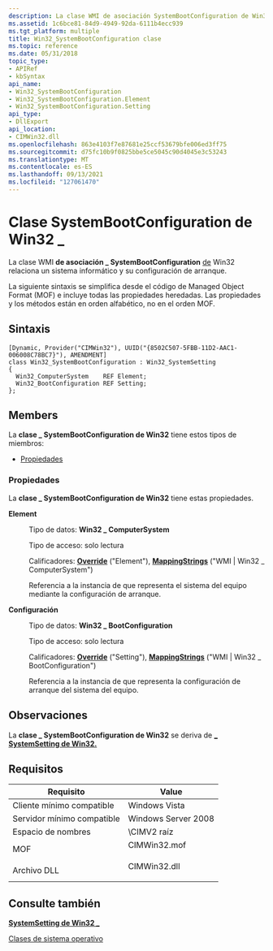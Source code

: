 ```yaml
---
description: La clase WMI de asociación SystemBootConfiguration de Win32 \_ relaciona un sistema informático y su configuración de arranque.
ms.assetid: 1c6bce81-84d9-4949-92da-6111b4ecc939
ms.tgt_platform: multiple
title: Win32_SystemBootConfiguration clase
ms.topic: reference
ms.date: 05/31/2018
topic_type:
- APIRef
- kbSyntax
api_name:
- Win32_SystemBootConfiguration
- Win32_SystemBootConfiguration.Element
- Win32_SystemBootConfiguration.Setting
api_type:
- DllExport
api_location:
- CIMWin32.dll
ms.openlocfilehash: 863e4103f7e87681e25ccf53679bfe006ed3ff75
ms.sourcegitcommit: d75fc10b9f0825bbe5ce5045c90d4045e3c53243
ms.translationtype: MT
ms.contentlocale: es-ES
ms.lasthandoff: 09/13/2021
ms.locfileid: "127061470"
---
```

# <a name="win32_systembootconfiguration-class"></a>Clase SystemBootConfiguration de Win32 \_

La clase WMI **de asociación \_ SystemBootConfiguration** [de](../wmisdk/retrieving-a-class.md) Win32 relaciona un sistema informático y su configuración de arranque.

La siguiente sintaxis se simplifica desde el código de Managed Object Format (MOF) e incluye todas las propiedades heredadas. Las propiedades y los métodos están en orden alfabético, no en el orden MOF.

## <a name="syntax"></a>Sintaxis

``` syntax
[Dynamic, Provider("CIMWin32"), UUID("{8502C507-5FBB-11D2-AAC1-006008C78BC7}"), AMENDMENT]
class Win32_SystemBootConfiguration : Win32_SystemSetting
{
  Win32_ComputerSystem    REF Element;
  Win32_BootConfiguration REF Setting;
};
```

## <a name="members"></a>Members

La **clase \_ SystemBootConfiguration de Win32** tiene estos tipos de miembros:

-   [Propiedades](#properties)

### <a name="properties"></a>Propiedades

La **clase \_ SystemBootConfiguration de Win32** tiene estas propiedades.

<dl> <dt>

**Element**
</dt> <dd> <dl> <dt>

Tipo de datos: **Win32 \_ ComputerSystem**
</dt> <dt>

Tipo de acceso: solo lectura
</dt> <dt>

Calificadores: [**Override**](../wmisdk/standard-qualifiers.md) ("Element"), [**MappingStrings**](../wmisdk/standard-qualifiers.md) ("WMI \| Win32 \_ ComputerSystem")
</dt> </dl>

Referencia a la instancia de que representa el sistema del equipo mediante la configuración de arranque.

</dd> <dt>

**Configuración**
</dt> <dd> <dl> <dt>

Tipo de datos: **Win32 \_ BootConfiguration**
</dt> <dt>

Tipo de acceso: solo lectura
</dt> <dt>

Calificadores: [**Override**](../wmisdk/standard-qualifiers.md) ("Setting"), [**MappingStrings**](../wmisdk/standard-qualifiers.md) ("WMI \| Win32 \_ BootConfiguration")
</dt> </dl>

Referencia a la instancia de que representa la configuración de arranque del sistema del equipo.

</dd> </dl>

## <a name="remarks"></a>Observaciones

La **clase \_ SystemBootConfiguration de Win32** se deriva de [**\_ SystemSetting de Win32.**](win32-systemsetting.md)

## <a name="requirements"></a>Requisitos



| Requisito | Value |
|-------------------------------------|-----------------------------------------------------------------------------------------|
| Cliente mínimo compatible<br/> | Windows Vista<br/>                                                                |
| Servidor mínimo compatible<br/> | Windows Server 2008<br/>                                                          |
| Espacio de nombres<br/>                | \\CIMV2 raíz<br/>                                                                  |
| MOF<br/>                      | <dl> <dt>CIMWin32.mof</dt> </dl> |
| Archivo DLL<br/>                      | <dl> <dt>CIMWin32.dll</dt> </dl> |



## <a name="see-also"></a>Consulte también

<dl> <dt>

[**SystemSetting de Win32 \_**](win32-systemsetting.md)
</dt> <dt>

[Clases de sistema operativo](./operating-system-classes.md)
</dt> </dl>

 

 
